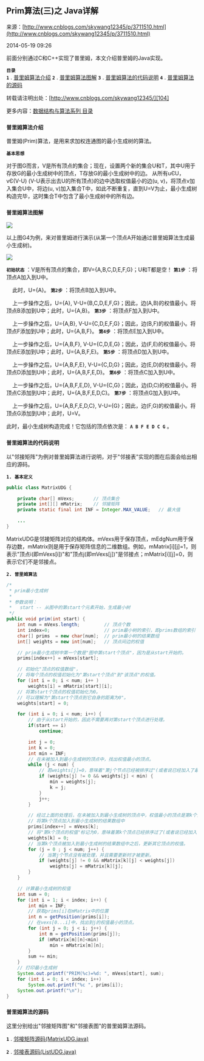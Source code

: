 ## Prim算法(三)之 Java详解

来源：[http://www.cnblogs.com/skywang12345/p/3711510.html](http://www.cnblogs.com/skywang12345/p/3711510.html)

2014-05-19 09:26



前面分别通过C和C++实现了普里姆，本文介绍普里姆的Java实现。


**`目录`**  
**`1`** . [普里姆算法介绍][100] 
**`2`** . [普里姆算法图解][101] 
**`3`** . [普里姆算法的代码说明][102] 
**`4`** . [普里姆算法的源码][103]


转载请注明出处：[http://www.cnblogs.com/skywang12345/][104]


更多内容：[数据结构与算法系列 目录][105]




 


<a name="anchor1"></a>

### **`普里姆算法介绍 `** 


普里姆(Prim)算法，是用来求加权连通图的最小生成树的算法。


**`基本思想`**  

对于图G而言，V是所有顶点的集合；现在，设置两个新的集合U和T，其中U用于存放G的最小生成树中的顶点，T存放G的最小生成树中的边。
从所有uЄU，vЄ(V-U) (V-U表示出去U的所有顶点)的边中选取权值最小的边(u, v)，将顶点v加入集合U中，将边(u, v)加入集合T中，如此不断重复，直到U=V为止，最小生成树构造完毕，这时集合T中包含了最小生成树中的所有边。


<a name="anchor2"></a>

### **`普里姆算法图解 `** 


![][0]


以上图G4为例，来对普里姆进行演示(从第一个顶点A开始通过普里姆算法生成最小生成树)。


![][1]


**`初始状态`** ：V是所有顶点的集合，即V={A,B,C,D,E,F,G}；U和T都是空！ 
**`第1步`** ：将顶点A加入到U中。 

      此时，U={A}。 
**`第2步`** ：将顶点B加入到U中。 

      上一步操作之后，U={A}, V-U={B,C,D,E,F,G}；因此，边(A,B)的权值最小。将顶点B添加到U中；此时，U={A,B}。 
**`第3步`** ：将顶点F加入到U中。 

      上一步操作之后，U={A,B}, V-U={C,D,E,F,G}；因此，边(B,F)的权值最小。将顶点F添加到U中；此时，U={A,B,F}。 
**`第4步`** ：将顶点E加入到U中。 

      上一步操作之后，U={A,B,F}, V-U={C,D,E,G}；因此，边(F,E)的权值最小。将顶点E添加到U中；此时，U={A,B,F,E}。 
**`第5步`** ：将顶点D加入到U中。 

      上一步操作之后，U={A,B,F,E}, V-U={C,D,G}；因此，边(E,D)的权值最小。将顶点D添加到U中；此时，U={A,B,F,E,D}。 
**`第6步`** ：将顶点C加入到U中。 

      上一步操作之后，U={A,B,F,E,D}, V-U={C,G}；因此，边(D,C)的权值最小。将顶点C添加到U中；此时，U={A,B,F,E,D,C}。 
**`第7步`** ：将顶点G加入到U中。 

      上一步操作之后，U={A,B,F,E,D,C}, V-U={G}；因此，边(F,G)的权值最小。将顶点G添加到U中；此时，U=V。


此时，最小生成树构造完成！它包括的顶点依次是： **`A B F E D C G`** 。


<a name="anchor3"></a>

### **`普里姆算法的代码说明 `** 


以"邻接矩阵"为例对普里姆算法进行说明，对于"邻接表"实现的图在后面会给出相应的源码。


**`1. 基本定义 `** 



```java
public class MatrixUDG {

    private char[] mVexs;       // 顶点集合
    private int[][] mMatrix;    // 邻接矩阵
    private static final int INF = Integer.MAX_VALUE;   // 最大值

    ...
}

```




MatrixUDG是邻接矩阵对应的结构体。mVexs用于保存顶点，mEdgNum用于保存边数，mMatrix则是用于保存矩阵信息的二维数组。例如，mMatrix[i][j]=1，则表示"顶点i(即mVexs[i])"和"顶点j(即mVexs[j])"是邻接点；mMatrix[i][j]=0，则表示它们不是邻接点。


**`2. 普里姆算法 `** 



```java
/*
 * prim最小生成树
 *
 * 参数说明：
 *   start -- 从图中的第start个元素开始，生成最小树
 */
public void prim(int start) {
    int num = mVexs.length;         // 顶点个数
    int index=0;                    // prim最小树的索引，即prims数组的索引
    char[] prims  = new char[num];  // prim最小树的结果数组
    int[] weights = new int[num];   // 顶点间边的权值

    // prim最小生成树中第一个数是"图中第start个顶点"，因为是从start开始的。
    prims[index++] = mVexs[start];

    // 初始化"顶点的权值数组"，
    // 将每个顶点的权值初始化为"第start个顶点"到"该顶点"的权值。
    for (int i = 0; i < num; i++ )
        weights[i] = mMatrix[start][i];
    // 将第start个顶点的权值初始化为0。
    // 可以理解为"第start个顶点到它自身的距离为0"。
    weights[start] = 0;

    for (int i = 0; i < num; i++) {
        // 由于从start开始的，因此不需要再对第start个顶点进行处理。
        if(start == i)
            continue;

        int j = 0;
        int k = 0;
        int min = INF;
        // 在未被加入到最小生成树的顶点中，找出权值最小的顶点。
        while (j < num) {
            // 若weights[j]=0，意味着"第j个节点已经被排序过"(或者说已经加入了最小生成树中)。
            if (weights[j] != 0 && weights[j] < min) {
                min = weights[j];
                k = j;
            }
            j++;
        }

        // 经过上面的处理后，在未被加入到最小生成树的顶点中，权值最小的顶点是第k个顶点。
        // 将第k个顶点加入到最小生成树的结果数组中
        prims[index++] = mVexs[k];
        // 将"第k个顶点的权值"标记为0，意味着第k个顶点已经排序过了(或者说已经加入了最小树结果中)。
        weights[k] = 0;
        // 当第k个顶点被加入到最小生成树的结果数组中之后，更新其它顶点的权值。
        for (j = 0 ; j < num; j++) {
            // 当第j个节点没有被处理，并且需要更新时才被更新。
            if (weights[j] != 0 && mMatrix[k][j] < weights[j])
                weights[j] = mMatrix[k][j];
        }
    }

    // 计算最小生成树的权值
    int sum = 0;
    for (int i = 1; i < index; i++) {
        int min = INF;
        // 获取prims[i]在mMatrix中的位置
        int n = getPosition(prims[i]);
        // 在vexs[0...i]中，找出到j的权值最小的顶点。
        for (int j = 0; j < i; j++) {
            int m = getPosition(prims[j]);
            if (mMatrix[m][n]<min)
                min = mMatrix[m][n];
        }
        sum += min;
    }
    // 打印最小生成树
    System.out.printf("PRIM(%c)=%d: ", mVexs[start], sum);
    for (int i = 0; i < index; i++)
        System.out.printf("%c ", prims[i]);
    System.out.printf("\n");
}

```




<a name="anchor4"></a>

### **`普里姆算法的源码 `** 


这里分别给出"邻接矩阵图"和"邻接表图"的普里姆算法源码。


**`1`** . [邻接矩阵源码(MatrixUDG.java)][106]


**`2`** . [邻接表源码(ListUDG.java)][107]

[0]: ../img/prim01.jpg
[1]: ../img/prim02.jpg
[100]: #anchor1
[101]: #anchor2
[102]: #anchor3
[103]: #anchor4
[104]: http://www.cnblogs.com/skywang12345/
[105]: http://www.cnblogs.com/skywang12345/p/3603935.html
[106]: https://github.com/wangkuiwu/datastructs_and_algorithm/blob/master/source/graph/prim/udg/java/MatrixUDG.java
[107]: https://github.com/wangkuiwu/datastructs_and_algorithm/blob/master/source/graph/prim/udg/java/ListUDG.java